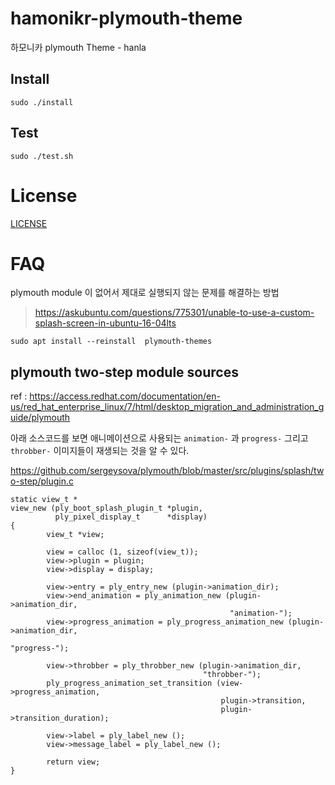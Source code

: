# hamonikr-plymouth-theme
하모니카 plymouth Theme - hanla

## Install

```
sudo ./install
```

## Test
```
sudo ./test.sh
```

# License
[LICENSE](LICENSE)

# FAQ

plymouth module 이 없어서 제대로 실행되지 않는 문제를 해결하는 방법
> https://askubuntu.com/questions/775301/unable-to-use-a-custom-splash-screen-in-ubuntu-16-04lts

```
sudo apt install --reinstall  plymouth-themes
```

## plymouth two-step module sources 

ref : https://access.redhat.com/documentation/en-us/red_hat_enterprise_linux/7/html/desktop_migration_and_administration_guide/plymouth

아래 소스코드를 보면 애니메이션으로 사용되는 `animation-` 과 `progress-` 그리고 `throbber-` 이미지들이 재생되는 것을 알 수 있다.

https://github.com/sergeysova/plymouth/blob/master/src/plugins/splash/two-step/plugin.c

```
static view_t *
view_new (ply_boot_splash_plugin_t *plugin,
          ply_pixel_display_t      *display)
{
        view_t *view;

        view = calloc (1, sizeof(view_t));
        view->plugin = plugin;
        view->display = display;

        view->entry = ply_entry_new (plugin->animation_dir);
        view->end_animation = ply_animation_new (plugin->animation_dir,
                                                 "animation-");
        view->progress_animation = ply_progress_animation_new (plugin->animation_dir,
                                                               "progress-");

        view->throbber = ply_throbber_new (plugin->animation_dir,
                                           "throbber-");
        ply_progress_animation_set_transition (view->progress_animation,
                                               plugin->transition,
                                               plugin->transition_duration);

        view->label = ply_label_new ();
        view->message_label = ply_label_new ();

        return view;
}
```